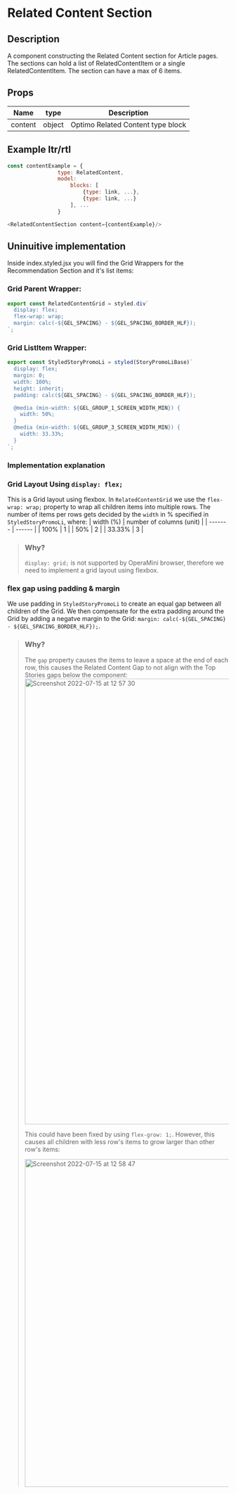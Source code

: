 # Related Content Section

## Description

A component constructing the Related Content section for Article pages. The sections can hold a list of RelatedContentItem or a single RelatedContentItem. The section can have a max of 6 items.

## Props

| Name    | type   | Description                       |
| ------- | ------ | --------------------------------- |
| content | object | Optimo Related Content type block |

## Example ltr/rtl

```javascript
const contentExample = {
                type: RelatedContent,
                model:
                    blocks: [
                        {type: link, ...},
                        {type: link, ...}
                    ], ...
                }

<RelatedContentSection content={contentExample}/>
```

## Uninuitive implementation

Inside index.styled.jsx you will find the Grid Wrappers for the Recommendation Section and it's list items:

### Grid Parent Wrapper:

```javascript
export const RelatedContentGrid = styled.div`
  display: flex;
  flex-wrap: wrap;
  margin: calc(-${GEL_SPACING} - ${GEL_SPACING_BORDER_HLF});
`;
```

### Grid ListItem Wrapper:

```javascript
export const StyledStoryPromoLi = styled(StoryPromoLiBase)`
  display: flex;
  margin: 0;
  width: 100%;
  height: inherit;
  padding: calc(${GEL_SPACING} - ${GEL_SPACING_BORDER_HLF});

  @media (min-width: ${GEL_GROUP_1_SCREEN_WIDTH_MIN}) {
    width: 50%;
  }
  @media (min-width: ${GEL_GROUP_3_SCREEN_WIDTH_MIN}) {
    width: 33.33%;
  }
`;
```

### Implementation explanation

### Grid Layout Using `display: flex;`

This is a Grid layout using flexbox. In `RelatedContentGrid` we use the `flex-wrap: wrap;` property to wrap all children items into multiple rows. The number of items per rows gets decided by the `width` in % specified in `StyledStoryPromoLi`, where:
| width (%) | number of columns (unit) |
| ------- | ------ |
| 100% | 1 |
| 50% | 2 |
| 33.33% | 3 |

> ### Why?
>
> `display: grid;` is not supported by OperaMini browser, therefore we need to implement a grid layout using flexbox.

### flex gap using padding & margin

We use padding in `StyledStoryPromoLi` to create an equal gap between all children of the Grid. We then compensate for the extra padding around the Grid by adding a negatve margin to the Grid: `margin: calc(-${GEL_SPACING} - ${GEL_SPACING_BORDER_HLF});`.

> ### Why?
>
> The `gap` property causes the items to leave a space at the end of each row, this causes the Related Content Gap to not align with the Top Stories gaps below the component:
> <img width="1013" alt="Screenshot 2022-07-15 at 12 57 30" src="https://user-images.githubusercontent.com/90621252/179218907-1e40b68b-70f2-40d5-bd88-82910bd0d56b.png">
> 
> This could have been fixed by using `flex-grow: 1;`. However, this causes all children with less row's items to grow larger than other row's items:
> 
><img width="745" alt="Screenshot 2022-07-15 at 12 58 47" src="https://user-images.githubusercontent.com/90621252/179218944-448a1f01-2673-4f46-9bfd-67164424b329.png">
